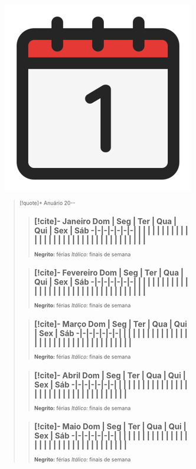 ![image](.attachments/200f9579b97a40474992ae624fd8b13884f54a7c.png)
---
> [!quote]+ Anuário 20--
> > [!cite]- Janeiro
> > Dom | Seg | Ter | Qua | Qui | Sex | Sáb
> > -|-|-|-|-|-|-|
> >  |  |  |  |  |  |  |
> >  |  |  |  |  |  |  |
> >  |  |  |  |  |  |  |
> >  |  |  |  |  |  |  |
> >  |  |  |  |  |  |  |
> > ---
> >  **Negrito:** férias
> > _Itálico:_ finais de semana
>
> > [!cite]- Fevereiro
> > Dom | Seg | Ter | Qua | Qui | Sex | Sáb
> > -|-|-|-|-|-|-|
> >  |  |  |  |  |  |  |
> >  |  |  |  |  |  |  |
> >  |  |  |  |  |  |  |
> >  |  |  |  |  |  |  |
> >  |  |  |  |  |  |  |
> > ---
> >  **Negrito:** férias
> > _Itálico:_ finais de semana
>
> > [!cite]- Março
> > Dom | Seg | Ter | Qua | Qui | Sex | Sáb
> > -|-|-|-|-|-|-|
> >  |  |  |  |  |  |  |
> >  |  |  |  |  |  |  |
> >  |  |  |  |  |  |  |
> >  |  |  |  |  |  |  |
> >  |  |  |  |  |  |  |
> > ---
> >  **Negrito:** férias
> > _Itálico:_ finais de semana
>
> > [!cite]- Abril
> > Dom | Seg | Ter | Qua | Qui | Sex | Sáb
> > -|-|-|-|-|-|-|
> >  |  |  |  |  |  |  |
> >  |  |  |  |  |  |  |
> >  |  |  |  |  |  |  |
> >  |  |  |  |  |  |  |
> >  |  |  |  |  |  |  |
> > ---
> >  **Negrito:** férias
> > _Itálico:_ finais de semana
>
> > [!cite]- Maio
> > Dom | Seg | Ter | Qua | Qui | Sex | Sáb
> > -|-|-|-|-|-|-|
> >  |  |  |  |  |  |  |
> >  |  |  |  |  |  |  |
> >  |  |  |  |  |  |  |
> >  |  |  |  |  |  |  |
> >  |  |  |  |  |  |  |
> > ---
> >  **Negrito:** férias
> > _Itálico:_ finais de semana
>